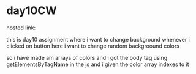 # day10CW

hosted link: 

this is day10 assignment where i want to change background whenever i clicked on button here i want to change random backgroound colors 

so i have made am arrays of colors and i got the body tag using getElementsByTagName in the js and i given the color array indexes to it

